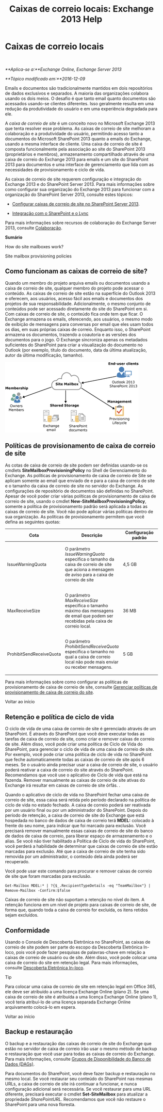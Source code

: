 ﻿---
title: 'Caixas de correio locais: Exchange 2013 Help'
TOCTitle: Caixas de correio locais
ms:assetid: 2c4393f4-d274-4e6c-bd09-9577e68c5a33
ms:mtpsurl: https://technet.microsoft.com/pt-br/library/JJ150499(v=EXCHG.150)
ms:contentKeyID: 50485243
ms.date: 05/22/2018
mtps_version: v=EXCHG.150
ms.translationtype: MT
---

# Caixas de correio locais

 

_**Aplica-se a:**Exchange Online, Exchange Server 2013_

_**Tópico modificado em:**2016-12-09_

Emails e documentos são tradicionalmente mantidos em dois repositórios de dados exclusivos e separados. A maioria das organizações colabora usando os dois meios. O desafio é que tanto email quanto documentos são acessados usando-se clientes diferentes. Isso geralmente resulta em uma redução da produtividade do usuário e em uma experiência degradada para ele.

A *caixa de correio de site* é um conceito novo no Microsoft Exchange 2013 que tenta resolver esse problema. As caixas de correio de site melhoram a colaboração e a produtividade do usuário, permitindo acesso tanto a documentos do Microsoft SharePoint 2013 quanto a emails do Exchange, usando a mesma interface de cliente. Uma caixa de correio de site é composta funcionalmente pela associação ao site do SharePoint 2013 (proprietários e membros), armazenamento compartilhado através de uma caixa de correio do Exchange 2013 para emails e um site do SharePoint 2013 para documentos e uma interface de gerenciamento que lida com as necessidades de provisionamento e ciclo de vida.

As caixas de correio de site requerem configuração e integração do Exchange 2013 e do SharePoint Server 2013. Para mais informações sobre como configurar sua organização do Exchange 2013 para funcionar com a organização do SharePoint Server 2013, consulte estes tópicos:

  - [Configurar caixas de correio de site no SharePoint Server 2013](https://go.microsoft.com/fwlink/p/?linkid=258264).

  - [Integração com o SharePoint e o Lync](integration-with-sharepoint-and-lync-exchange-2013-help.md)

Para mais informações sobre recursos de colaboração do Exchange Server 2013, consulte [Colaboração](collaboration-exchange-2013-help.md).

**Sumário**

How do site mailboxes work?

Site mailbox provisioning policies

## Como funcionam as caixas de correio de site?

Quando um membro do projeto arquiva emails ou documentos usando a caixa de correio de site, qualquer membro do projeto pode acessar o conteúdo. As caixas de correio de site estão na superfície do Outlook 2013 e oferecem, aos usuários, acesso fácil aos emails e documentos dos projetos de sua responsabilidade. Adicionalmente, o mesmo conjunto de conteúdos pode ser acessado diretamente do site do SharePoint em si. Com caixas de correio de site, o conteúdo fica onde tem que ficar. O Exchange armazena os emails, oferecendo, aos usuários, o mesmo modo de exibição de mensagens para conversas por email que eles usam todos os dias, em suas próprias caixas de correio. Enquanto isso, o SharePoint armazena os documentos, trazendo a coautoria e as versões dos documentos para o jogo. O Exchange sincroniza apenas os metadados suficientes do SharePoint para criar a visualização do documento no Outlook (por exemplo, título do documento, data da última atualização, autor da última modificação, tamanho).

![Diagrama de uso e armazenamento de caixas de correio do site](images/JJ150499.b98be571-d2e0-4ebd-9fe2-440a14e91e35(EXCHG.150).gif "Diagrama de uso e armazenamento de caixas de correio do site")

## Políticas de provisionamento de caixa de correio de site

As cotas de caixa de correio de site podem ser definidas usando-se os cmdlets **SiteMailboxProvisioningPolicy** no Shell de Gerenciamento do Exchange. As políticas de provisionamento de caixa de correio de Site se aplicam somente ao email que enviado de e para a caixa de correio de site e o tamanho da caixa de correio de site no servidor do Exchange. As configurações de repositório de documentos são definidas no SharePoint. Apesar de você poder criar várias políticas de provisionamento de caixa de correio de site, usando o cmdlet **New-SiteMailboxProvisioningPolicy**, somente a política de provisionamento padrão será aplicada a todas as caixas de correio de site. Você não pode aplicar várias políticas dentro de sua organização. As políticas de provisionamento permitem que você defina as seguintes quotas:


<table>
<colgroup>
<col style="width: 33%" />
<col style="width: 33%" />
<col style="width: 33%" />
</colgroup>
<thead>
<tr class="header">
<th>Cota</th>
<th>Descrição</th>
<th>Configuração padrão</th>
</tr>
</thead>
<tbody>
<tr class="odd">
<td><p>IssueWarningQuota</p></td>
<td><p>O parâmetro <em>IssueWarningQuota</em> especifica o tamanho da caixa de correio de site que aciona a mensagem de aviso para a caixa de correio de site</p></td>
<td><p>4,5 GB</p></td>
</tr>
<tr class="even">
<td><p>MaxReceiveSize</p></td>
<td><p>O parâmetro <em>MaxReceiveSize</em> especifica o tamanho máximo das mensagens de email que podem ser recebidas pela caixa de correio local.</p></td>
<td><p>36 MB</p></td>
</tr>
<tr class="odd">
<td><p>ProhibitSendReceiveQuota</p></td>
<td><p>O parâmetro <em>ProhibitSendReceiveQuota</em> especifica o tamanho no qual a caixa de correio local não pode mais enviar ou receber mensagens.</p></td>
<td><p>5 GB</p></td>
</tr>
</tbody>
</table>


Para mais informações sobre como configurar as políticas de provisionamento de caixa de correio de site, consulte [Gerenciar políticas de provisionamento de caixa de correio do site](manage-site-mailbox-provisioning-policies-exchange-2013-help.md).

Voltar ao início

## Retenção e política de ciclo de vida

O ciclo de vida de uma caixa de correio de site é gerenciado através de um SharePoint. É através do SharePoint que você deve executar todas as tarefas de caixa de correio de site, como criar e remover caixas de correio de site. Além disso, você pode criar uma política de Ciclo de Vida do SharePoint, para gerenciar o ciclo de vida de uma caixa de correio de site. Por exemplo, você pode criar uma política de ciclo de vida no SharePoint que feche automaticamente todas as caixas de correio de site após 6 meses. Se o usuário ainda precisar usar a caixa de correio de site, o usuário poderá reativar a caixa de correio do site através do SharePoint. Recomendamos que você use o aplicativo de Ciclo de vida que está na fazenda. Remover manualmente as caixas de correio de site ativas do Exchange irá resultar em caixas de correio de site órfãs. .

Quando o aplicativo de ciclo de vida no SharePoint fechar uma caixa de correio de site, essa caixa será retida pelo período declarado na política de ciclo de vida no estado fechado. A caixa de correio poderá ser reativada por um usuário final ou por um administrador do SharePoint. Depois do período de retenção, a caixa de correio de site do Exchange que está hospedada no banco de dados de caixa de correio terá **MDEL:** colocado à frente do seu nome, para indicar que foi marcado para exclusão. Você precisará remover manualmente essas caixas de correio de site do banco de dados de caixa de correio, para liberar espaço de armazenamento e o alias. Se você não tiver habilitado a Política de Ciclo de vida do SharePoint, você perderá a habilidade de determinar que caixas de correio de site estão marcadas para exclusão. Até que a caixa de correio de site tenha sido removida por um administrador, o conteúdo dela ainda poderá ser recuperado.

Você pode usar este comando para procurar e remover caixas de correio de site que foram marcadas para exclusão.

    Get-Mailbox MDEL:* | ?{$_.RecipientTypeDetails -eq "TeamMailbox"} | Remove-Mailbox -Confirm:$false

Caixas de correio de site não suportam a retenção no nível do item. A retenção funciona em um nível de projeto para caixas de correio de site, de forma que, quando toda a caixa de correio for excluída, os itens retidos sejam excluídos.

## Conformidade

Usando o Console de Descoberta Eletrônica no SharePoint, as caixas de correio de site podem ser parte do escopo da Descoberta Eletrônica In-loco, pois você pode fazer pesquisas de palavras-chave em relação a caixas de correio de usuário ou de site. Além disso, você pode colocar uma caixa de correio do site em retenção legal. Para mais informações, consulte [Descoberta Eletrônica In-loco](in-place-ediscovery-exchange-2013-help.md).


> [!TIP]
> Para colocar uma caixa de correio de site em retenção legal em Office 365, ele deve ser atribuído a uma licença Exchange Online (plano 2). Se uma caixa de correio de site é atribuída a uma licença Exchange Online (plano 1), você teria atribuí-lo de uma licença separada Exchange Online arquivamento colocá-lo em espera.



Voltar ao início

## Backup e restauração

O backup e a restauração das caixas de correio de site do Exchange que estão no servidor de caixa de correio irão usar o mesmo método de backup e restauração que você usar para todas as caixas de correio do Exchange. Para mais informações, consulte [Grupos de Disponibilidade do Banco de Dados (DAGs)](database-availability-groups-dags-exchange-2013-help.md).

Para documentos do SharePoint, você deve fazer backup e restauração no mesmo local. Se você restaurar seu conteúdo do SharePoint nas mesmas URLs, a caixa de correio de site irá continuar a funcionar, e nunca configuração adicional será necessária. Se você restaurar para uma URL diferente, precisará executar o cmdlet **Set-SiteMailbox** para atualizar a propriedade *SharePointURL*. Recomendamos que você não restaure o SharePoint para uma nova floresta.

